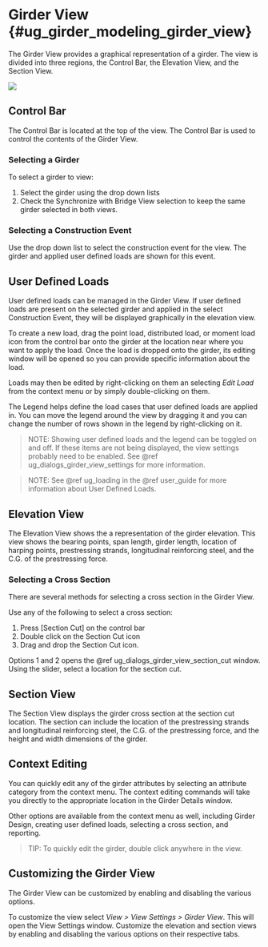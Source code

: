 Girder View {#ug_girder_modeling_girder_view}
==============================================
The Girder View provides a graphical representation of a girder. The view is divided into three regions, the Control Bar, the Elevation View, and the Section View.

![](GirderView.png)

Control Bar
------------
The Control Bar is located at the top of the view. The Control Bar is used to control the contents of the Girder View.

### Selecting a Girder ###
To select a girder to view:
1. Select the girder using the drop down lists
2. Check the Synchronize with Bridge View selection to keep the same girder selected in both views.

### Selecting a Construction Event ###
Use the drop down list to select the construction event for the view. The girder and applied user defined loads are shown for this event.

User Defined Loads
------------------
User defined loads can be managed in the Girder View. If user defined loads are present on the selected girder and applied in the select Construction Event, they will be displayed graphically in the elevation view.

To create a new load, drag the point load, distributed load, or moment load icon from the control bar onto the girder at the location near where you want to apply the load. Once the load is dropped onto the girder, its editing window will be opened so you can provide specific information about the load.

Loads may then be edited by right-clicking on them an selecting *Edit Load* from the context menu or by simply double-clicking on them.

The Legend helps define the load cases that user defined loads are applied in. You can move the legend around the view by dragging it and you can change the number of rows shown in the legend by right-clicking on it.

> NOTE: Showing user defined loads and the legend can be toggled on and off. If these items are not being displayed, the view settings probably need to be enabled. See @ref ug_dialogs_girder_view_settings for more information.

> NOTE: See @ref ug_loading in the @ref user_guide for more information about User Defined Loads.

Elevation View
---------------
The Elevation View shows the a representation of the girder elevation. This view shows the bearing points, span length, girder length, location of harping points, prestressing strands, longitudinal reinforcing steel, and the C.G. of the prestressing force.

### Selecting a Cross Section ###
There are several methods for selecting a cross section in the Girder View. 

Use any of the following to select a cross section:
1. Press [Section Cut] on the control bar
2. Double click on the Section Cut icon
3. Drag and drop the Section Cut icon.

Options 1 and 2 opens the @ref ug_dialogs_girder_view_section_cut window. Using the slider, select a location for the section cut.


Section View
-----------------
The Section View displays the girder cross section at the section cut location. The section can include the location of the prestressing strands and 
longitudinal reinforcing steel, the C.G. of the prestressing force, and the height and width dimensions of the girder.

Context Editing
----------------
You can quickly edit any of the girder attributes by selecting an attribute category from the context menu. The context editing commands will take you directly to the appropriate location in the Girder Details window.

Other options are available from the context menu as well, including Girder Design, creating user defined loads, selecting a cross section, and reporting.

> TIP: To quickly edit the girder, double click anywhere in the view.

Customizing the Girder View
---------------------------------
The Girder View can be customized by enabling and disabling the various options. 

To customize the view select *View > View Settings > Girder View*. This will open the View Settings window. Customize the elevation and section views by enabling and disabling the various options on their respective tabs.
